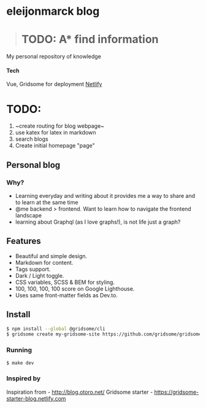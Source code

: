 # eleijonmarck blog
> # TODO: A* find information
My personal repository of knowledge

#### Tech
Vue, Gridsome for deployment [Netlify](https://www.netlify.com/)

# TODO:
1. ~create routing for blog webpage~
1. use katex for latex in markdown
0. search blogs
1. Create initial homepage "page"

## Personal blog
### Why?
- Learning everyday and writing about it provides me a way to share and to learn at the same time
- @me backend > frontend. Want to learn how to navigate the frontend landscape
- learning about Graphql (as I love graphs!), is not life just a graph?

## Features
- Beautiful and simple design.
- Markdown for content.
- Tags support.
- Dark / Light toggle.
- CSS variables, SCSS & BEM for styling.
- 100, 100, 100, 100 score on Google Lighthouse.
- Uses same front-matter fields as Dev.to.

## Install

```bash
$ npm install --global @gridsome/cli
$ gridsome create my-gridsome-site https://github.com/gridsome/gridsome-starter-blog.git
```

### Running
```bash
$ make dev
```

###  Inspired by
Inspiration from - http://blog.otoro.net/
Gridsome starter - https://gridsome-starter-blog.netlify.com